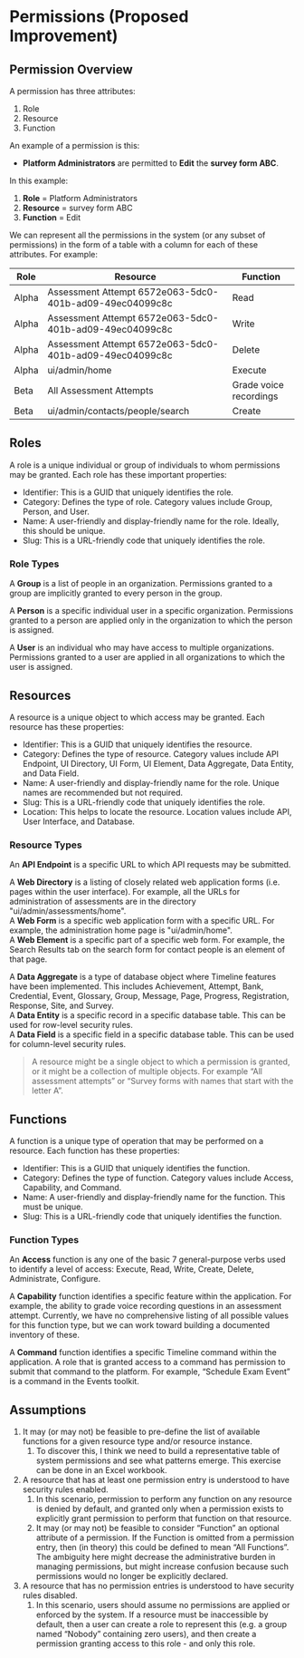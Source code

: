 # Permissions (Proposed Improvement)

## Permission Overview <a href="#permissions-proposedimprovement-permissionoverview" id="permissions-proposedimprovement-permissionoverview"></a>

A permission has three attributes:

1. Role
2. Resource
3. Function

An example of a permission is this:

* **Platform Administrators** are permitted to **Edit** the **survey form ABC**.

In this example:

1. **Role** = Platform Administrators
2. **Resource** = survey form ABC
3. **Function** = Edit

We can represent all the permissions in the system (or any subset of permissions) in the form of a table with a column for each of these attributes. For example:

| **Role** | **Resource**                                            | **Function**           |
| -------- | ------------------------------------------------------- | ---------------------- |
| Alpha    | Assessment Attempt 6572e063-5dc0-401b-ad09-49ec04099c8c | Read                   |
| Alpha    | Assessment Attempt 6572e063-5dc0-401b-ad09-49ec04099c8c | Write                  |
| Alpha    | Assessment Attempt 6572e063-5dc0-401b-ad09-49ec04099c8c | Delete                 |
| Alpha    | ui/admin/home                                           | Execute                |
| Beta     | All Assessment Attempts                                 | Grade voice recordings |
| Beta     | ui/admin/contacts/people/search                         | Create                 |

## Roles <a href="#permissions-proposedimprovement-roles" id="permissions-proposedimprovement-roles"></a>

A role is a unique individual or group of individuals to whom permissions may be granted. Each role has these important properties:

* Identifier: This is a GUID that uniquely identifies the role.
* Category: Defines the type of role. Category values include Group, Person, and User.
* Name: A user-friendly and display-friendly name for the role. Ideally, this should be unique.
* Slug: This is a URL-friendly code that uniquely identifies the role.

### Role Types <a href="#permissions-proposedimprovement-roletypes" id="permissions-proposedimprovement-roletypes"></a>

A **Group** is a list of people in an organization. Permissions granted to a group are implicitly granted to every person in the group.

A **Person** is a specific individual user in a specific organization. Permissions granted to a person are applied only in the organization to which the person is assigned.

A **User** is an individual who may have access to multiple organizations. Permissions granted to a user are applied in all organizations to which the user is assigned.

## Resources <a href="#permissions-proposedimprovement-resources" id="permissions-proposedimprovement-resources"></a>

A resource is a unique object to which access may be granted. Each resource has these properties:

* Identifier: This is a GUID that uniquely identifies the resource.
* Category: Defines the type of resource. Category values include API Endpoint, UI Directory, UI Form, UI Element, Data Aggregate, Data Entity, and Data Field.
* Name: A user-friendly and display-friendly name for the role. Unique names are recommended but not required.
* Slug: This is a URL-friendly code that uniquely identifies the role.
* Location: This helps to locate the resource. Location values include API, User Interface, and Database.

### Resource Types <a href="#permissions-proposedimprovement-resourcetypes" id="permissions-proposedimprovement-resourcetypes"></a>

An **API Endpoint** is a specific URL to which API requests may be submitted.

A **Web Directory** is a listing of closely related web application forms (i.e. pages within the user interface). For example, all the URLs for administration of assessments are in the directory "ui/admin/assessments/home".\
A **Web Form** is a specific web application form with a specific URL. For example, the administration home page is "ui/admin/home".\
A **Web Element** is a specific part of a specific web form. For example, the Search Results tab on the search form for contact people is an element of that page.

A **Data Aggregate** is a type of database object where Timeline features have been implemented. This includes Achievement, Attempt, Bank, Credential, Event, Glossary, Group, Message, Page, Progress, Registration, Response, Site, and Survey.\
A **Data Entity** is a specific record in a specific database table. This can be used for row-level security rules.\
A **Data Field** is a specific field in a specific database table. This can be used for column-level security rules.

> A resource might be a single object to which a permission is granted, or it might be a collection of multiple objects. For example “All assessment attempts” or “Survey forms with names that start with the letter A”.

## Functions <a href="#permissions-proposedimprovement-functions" id="permissions-proposedimprovement-functions"></a>

A function is a unique type of operation that may be performed on a resource. Each function has these properties:

* Identifier: This is a GUID that uniquely identifies the function.
* Category: Defines the type of function. Category values include Access, Capability, and Command.
* Name: A user-friendly and display-friendly name for the function. This must be unique.
* Slug: This is a URL-friendly code that uniquely identifies the function.

### Function Types <a href="#permissions-proposedimprovement-functiontypes" id="permissions-proposedimprovement-functiontypes"></a>

An **Access** function is any one of the basic 7 general-purpose verbs used to identify a level of access: Execute, Read, Write, Create, Delete, Administrate, Configure.

A **Capability** function identifies a specific feature within the application. For example, the ability to grade voice recording questions in an assessment attempt. Currently, we have no comprehensive listing of all possible values for this function type, but we can work toward building a documented inventory of these.

A **Command** function identifies a specific Timeline command within the application. A role that is granted access to a command has permission to submit that command to the platform. For example, “Schedule Exam Event” is a command in the Events toolkit.

## Assumptions <a href="#permissions-proposedimprovement-assumptions" id="permissions-proposedimprovement-assumptions"></a>

1. It may (or may not) be feasible to pre-define the list of available functions for a given resource type and/or resource instance.
   1. To discover this, I think we need to build a representative table of system permissions and see what patterns emerge. This exercise can be done in an Excel workbook.
2. A resource that has at least one permission entry is understood to have security rules enabled.
   1. In this scenario, permission to perform any function on any resource is denied by default, and granted only when a permission exists to explicitly grant permission to perform that function on that resource.
   2. It may (or may not) be feasible to consider “Function” an optional attribute of a permission. If the Function is omitted from a permission entry, then (in theory) this could be defined to mean “All Functions”. The ambiguity here might decrease the administrative burden in managing permissions, but might increase confusion because such permissions would no longer be explicitly declared.
3. A resource that has no permission entries is understood to have security rules disabled.
   1. In this scenario, users should assume no permissions are applied or enforced by the system. If a resource must be inaccessible by default, then a user can create a role to represent this (e.g. a group named “Nobody” containing zero users), and then create a permission granting access to this role - and only this role.
